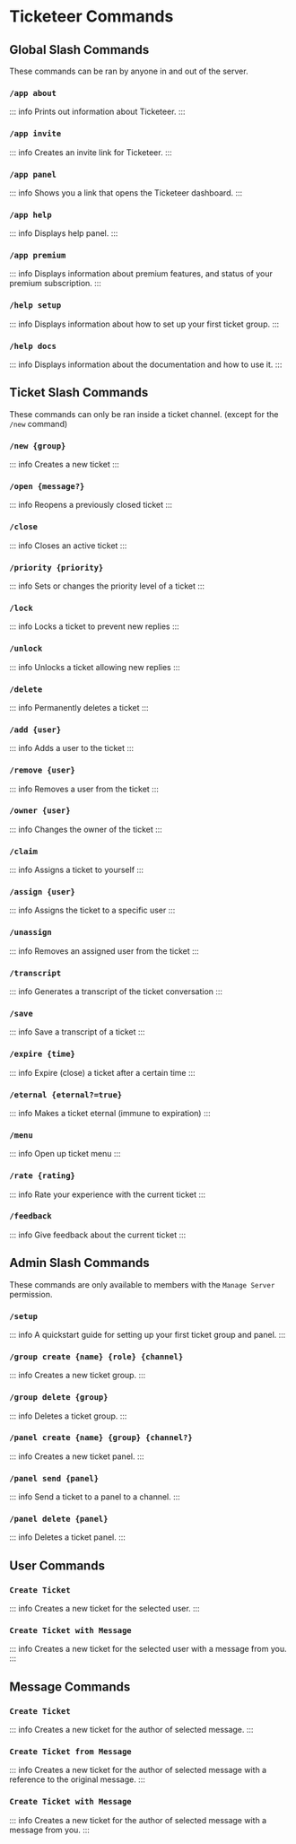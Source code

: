 # Ticketeer Commands

## Global Slash Commands

These commands can be ran by anyone in and out of the server.

### `/app about`

::: info
Prints out information about Ticketeer.
:::

### `/app invite`

::: info
Creates an invite link for Ticketeer.
:::

### `/app panel`

::: info
Shows you a link that opens the Ticketeer dashboard.
:::

### `/app help`

::: info
Displays help panel.
:::

### `/app premium`

::: info
Displays information about premium features, and status of your premium subscription.
:::

### `/help setup`

::: info
Displays information about how to set up your first ticket group.
:::

### `/help docs`

::: info
Displays information about the documentation and how to use it.
:::

## Ticket Slash Commands

These commands can only be ran inside a ticket channel. (except for the `/new` command)

### `/new {group}`

::: info
Creates a new ticket
:::

### `/open {message?}`

::: info
Reopens a previously closed ticket
:::

### `/close`

::: info
Closes an active ticket
:::

### `/priority {priority}`

::: info
Sets or changes the priority level of a ticket
:::

### `/lock`

::: info
Locks a ticket to prevent new replies
:::

### `/unlock`

::: info
Unlocks a ticket allowing new replies
:::

### `/delete`

::: info
Permanently deletes a ticket
:::

### `/add {user}`

::: info
Adds a user to the ticket
:::

### `/remove {user}`

::: info
Removes a user from the ticket
:::

### `/owner {user}`

::: info
Changes the owner of the ticket
:::

### `/claim`

::: info
Assigns a ticket to yourself
:::

### `/assign {user}`

::: info
Assigns the ticket to a specific user
:::

### `/unassign`

::: info
Removes an assigned user from the ticket
:::

### `/transcript`

::: info
Generates a transcript of the ticket conversation
:::

### `/save`

::: info
Save a transcript of a ticket
:::

### `/expire {time}`

::: info
Expire (close) a ticket after a certain time
:::

### `/eternal {eternal?=true}`

::: info
Makes a ticket eternal (immune to expiration)
:::

### `/menu`

::: info
Open up ticket menu
:::

### `/rate {rating}`

::: info
Rate your experience with the current ticket
:::

### `/feedback`

::: info
Give feedback about the current ticket
:::

## Admin Slash Commands

These commands are only available to members with the `Manage Server` permission.

### `/setup`

::: info
A quickstart guide for setting up your first ticket group and panel.
:::

### `/group create {name} {role} {channel}`

::: info
Creates a new ticket group.
:::

### `/group delete {group}`

::: info
Deletes a ticket group.
:::

### `/panel create {name} {group} {channel?}`

::: info
Creates a new ticket panel.
:::

### `/panel send {panel}`

::: info
Send a ticket to a panel to a channel.
:::

### `/panel delete {panel}`

::: info
Deletes a ticket panel.
:::

## User Commands

### `Create Ticket`

::: info
Creates a new ticket for the selected user.
:::

### `Create Ticket with Message`

::: info
Creates a new ticket for the selected user with a message from you.
:::

## Message Commands

### `Create Ticket`

::: info
Creates a new ticket for the author of selected message.
:::

### `Create Ticket from Message`

::: info
Creates a new ticket for the author of selected message with a reference to the original message.
:::

### `Create Ticket with Message`

::: info
Creates a new ticket for the author of selected message with a message from you.
:::
